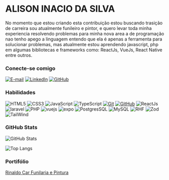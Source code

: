<h1>
    <span> ALISON INACIO DA SILVA</span>
</h1>


No momento que estou criando esta contribuição estou buscando trasição de carreira sou atualmente funileiro e pintor, e quero levar toda minha experiencia resolvendo problemas para minha nova area a de programação nao tenho apego a linguagem entendo que ela é apenas a ferramenta para solucionar problemas, mas atualmente estou aprendendo javascript, php em algumas bibliotecas e frameworks como: ReactJs, VueJs, React Native entre outros.

### Conecte-se comigo

[![E-mail](https://img.shields.io/badge/-Email-000?style=for-the-badge&logo=microsoft-outlook&logoColor=E94D5F)](mailto:alisonais@ymail.com)
[![LinkedIn](https://img.shields.io/badge/-LinkedIn-000?style=for-the-badge&logo=linkedin&logoColor=30A3DC)](https://www.linkedin.com/in/alisonais/)
[![GitHub](https://img.shields.io/badge/-github-000?style=for-the-badge&logo=linkedin&logoColor=30A3DC)](https://github.com/Alisonais)

### Habilidades

![HTML5](https://img.shields.io/badge/HTML-000?style=for-the-badge&logo=html5&logoColor=30A3DC)
![CSS3](https://img.shields.io/badge/CSS3-000?style=for-the-badge&logo=css3&logoColor=E94D5F)
![JavaScript](https://img.shields.io/badge/JavaScript-000?style=for-the-badge&logo=javascript&logoColor=30A3DC)
![TypeScript](https://shields.io/badge/TypeScript-000?logo=TypeScript&logoColor=FFF&style=for-the-badge)
[![Git](https://img.shields.io/badge/Git-000?style=for-the-badge&logo=git&logoColor=E94D5F)](https://git-scm.com/doc)
[![GitHub](https://img.shields.io/badge/GitHub-000?style=for-the-badge&logo=github&logoColor=30A3DC)](https://docs.github.com/)
![ReactJs](https://img.shields.io/badge/-ReactJs-000?logo=react&logoColor=white&style=for-the-badge)
![laravel](https://img.shields.io/badge/Laravel-000?style=for-the-badge&logo=laravel&logoColor=white)
![PHP](https://shields.io/badge/-PHP-000?style=for-the-badge&logo=php)
![vuejs](https://img.shields.io/badge/Vue.js-000?style=for-the-badge&logo=vuedotjs&logoColor=4FC08D)
![expo](https://img.shields.io/badge/Expo-000?style=for-the-badge&logo=expo&logoColor=white)
![PostgresSQL](https://img.shields.io/badge/postgresql-000?style=for-the-badge&logo=postgresql&logoColor=white)
![MySQL](https://shields.io/badge/MySQL-000?logo=mysql&style=for-the-badge&logoColor=white&labelColor=000)
![RHF](https://img.shields.io/badge/react--hook--form-000?style=for-the-badge&logo=reacthookform&logoColor=white)
![Zod](https://img.shields.io/badge/-Zod-000?style=for-the-badge&logo=zod&logoColor=white)
![TailWind](https://img.shields.io/badge/Tailwind_CSS-000?style=for-the-badge&logo=tailwind-css&logoColor=38B2AC)

### GitHub Stats

![GitHub Stats](https://github-readme-stats.vercel.app/api?username=Alisonais&theme=transparent&bg_color=000&border_color=30A3DC&show_icons=true&icon_color=30A3DC&title_color=E94D5F&text_color=FFF)

![Top Langs](https://github-readme-stats-git-masterrstaa-rickstaa.vercel.app/api/top-langs/?username=Alisonais&layout=compact&bg_color=000&border_color=30A3DC&title_color=E94D5F&text_color=FFF)

### Portifólio

[Rinaldo Car Funilaria e Pintura](https://rinaldocar.com)

